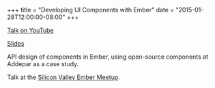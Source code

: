 +++
title = "Developing UI Components with Ember"
date = "2015-01-28T12:00:00-08:00"
+++

[Talk on YouTube](https://youtu.be/XCAxSsCMPEY)

[Slides](http://slides.com/azirbel/addepar-components)

API design of components in Ember, using open-source components at Addepar as
a case study.

Talk at the
[Silicon Valley Ember Meetup](http://www.meetup.com/Silicon-Valley-EmberJS-Meetup/events/219810644/).
